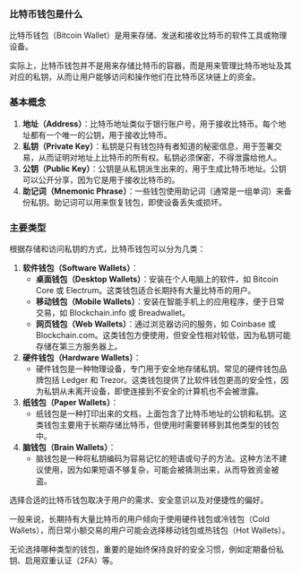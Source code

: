### 比特币钱包是什么

比特币钱包（Bitcoin Wallet）是用来存储、发送和接收比特币的软件工具或物理设备。

实际上，比特币钱包并不是用来存储比特币的容器，而是用来管理比特币地址及其对应的私钥，从而让用户能够访问和操作他们在比特币区块链上的资金。

### 基本概念

1. **地址（Address）**：比特币地址类似于银行账户号，用于接收比特币。每个地址都有一个唯一的公钥，用于接收比特币。
2. **私钥（Private Key）**：私钥是只有钱包持有者知道的秘密信息，用于签署交易，从而证明对地址上比特币的所有权。私钥必须保密，不得泄露给他人。
3. **公钥（Public Key）**：公钥是从私钥派生出来的，用于生成比特币地址。公钥可以公开分享，因为它是用于接收比特币的。
4. **助记词（Mnemonic Phrase）**：一些钱包使用助记词（通常是一组单词）来备份私钥。助记词可以用来恢复钱包，即使设备丢失或损坏。

### 主要类型

根据存储和访问私钥的方式，比特币钱包可以分为几类：

1. **软件钱包（Software Wallets）**：
    - **桌面钱包（Desktop Wallets）**：安装在个人电脑上的软件，如 Bitcoin Core 或 Electrum。这类钱包适合长期持有大量比特币的用户。
    - **移动钱包（Mobile Wallets）**：安装在智能手机上的应用程序，便于日常交易，如 Blockchain.info 或 Breadwallet。
    - **网页钱包（Web Wallets）**：通过浏览器访问的服务，如 Coinbase 或 Blockchain.com。这类钱包方便使用，但安全性相对较低，因为私钥可能存储在第三方服务器上。
2. **硬件钱包（Hardware Wallets）**：
    - 硬件钱包是一种物理设备，专门用于安全地存储私钥。常见的硬件钱包品牌包括 Ledger 和
      Trezor。这类钱包提供了比软件钱包更高的安全性，因为私钥从未离开设备，即使连接到不安全的计算机也不会被泄露。
3. **纸钱包（Paper Wallets）**：
    - 纸钱包是一种打印出来的文档，上面包含了比特币地址的公钥和私钥。这类钱包主要用于长期存储比特币，但使用时需要转移到其他类型的钱包中。
4. **脑钱包（Brain Wallets）**：
    - 脑钱包是一种将私钥编码为容易记忆的短语或句子的方法。这种方法不建议使用，因为如果短语不够复杂，可能会被猜测出来，从而导致资金被盗。

选择合适的比特币钱包取决于用户的需求、安全意识以及对便捷性的偏好。

一般来说，长期持有大量比特币的用户倾向于使用硬件钱包或冷钱包（Cold Wallets），而日常小额交易的用户可能会选择移动钱包或热钱包（Hot
Wallets）。

无论选择哪种类型的钱包，重要的是始终保持良好的安全习惯，例如定期备份私钥、启用双重认证（2FA）等。

